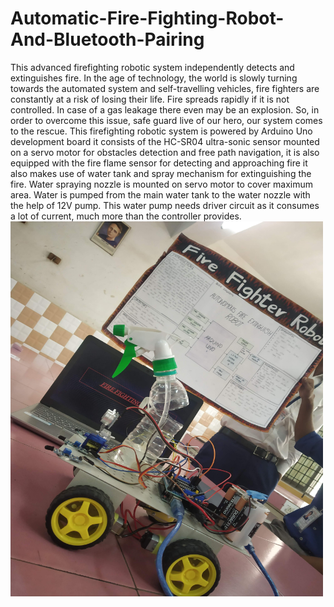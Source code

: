 # Automatic-Fire-Fighting-Robot-And-Bluetooth-Pairing
This advanced firefighting robotic system independently detects and extinguishes fire. In the age of technology, the world is slowly turning towards the automated system and self-travelling vehicles, fire fighters are constantly at a risk of losing their life. Fire spreads rapidly if it is not controlled. In case of a gas leakage there even may be an explosion. So, in order to overcome this issue, safe guard live of our hero, our system comes to the rescue. This firefighting robotic system is powered by Arduino Uno development board it consists of the HC-SR04 ultra-sonic sensor mounted on a servo motor for obstacles detection and free path navigation, it is also equipped with the fire flame sensor for detecting and approaching fire it also makes use of water tank and spray mechanism for extinguishing the fire. Water spraying nozzle is mounted on servo motor to cover maximum area. Water is pumped from the main water tank to the water nozzle with the help of 12V pump. This water pump needs driver circuit as it consumes a lot of current, much more than the controller provides.
<img src="img/IMG1.jpg" alt="Robot" width="500" height="600">
